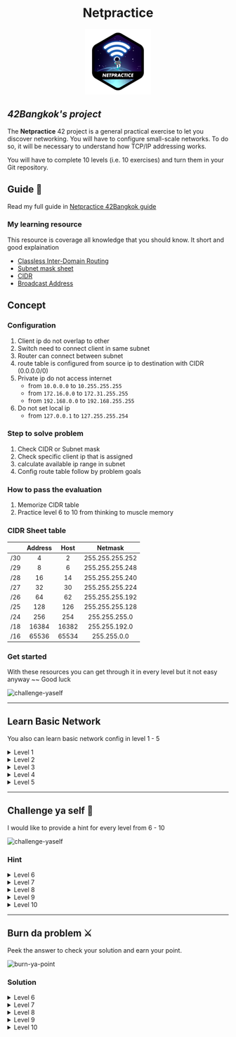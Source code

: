 <div align=center >
    <h1>Netpractice</h1>
    <img src="https://raw.githubusercontent.com/viruskizz/viruskizz-myutils/main/badge04-netpractice.png" alt="minishell badge" />
</div>

## _42Bangkok's project_

The **Netpractice** 42 project is a general practical exercise to let you discover networking. You will have to configure small-scale networks. To do so, it will be necessary to understand how TCP/IP addressing works.

You will have to complete 10 levels (i.e. 10 exercises) and turn them in your Git
repository.


## Guide :bookmark_tabs:

Read my full guide in [Netpractice 42Bangkok guide]

### My learning resource
This resource is coverage all knowledge that you should know. It short and good explaination

- [Classless Inter-Domain Routing]
- [Subnet mask sheet]
- [CIDR]
- [Broadcast Address]

## Concept

### Configuration
1. Client ip do not overlap to other
2. Switch need to connect client in same subnet
3. Router can connect between subnet
4. route table is configured from source ip to destination with CIDR (0.0.0.0/0)
5. Private ip do not access internet
    - from `10.0.0.0` to `10.255.255.255`
    - from `172.16.0.0` to `172.31.255.255`
    - from `192.168.0.0` to `192.168.255.255`
6. Do not set local ip
    - from `127.0.0.1` to `127.255.255.254`

### Step to solve problem
1. Check CIDR or Subnet mask
2. Check specific client ip that is assigned
3. calculate available ip range in subnet
4. Config route table follow by problem goals

### How to pass the evaluation

1. Memorize CIDR table
2. Practice level 6 to 10 from thinking to muscle memory

### CIDR Sheet table

|     | Address |  Host |     Netmask     |
|-----|:-------:|:-----:|:---------------:|
| /30 |    4    |    2  | 255.255.255.252 |
| /29 |    8    |    6  | 255.255.255.248 |
| /28 |   16    |   14  | 255.255.255.240 |
| /27 |   32    |   30  | 255.255.255.224 |
| /26 |   64    |   62  | 255.255.255.192 |
| /25 |  128    |  126  | 255.255.255.128 |
| /24 |  256    |  254  | 255.255.255.0   |
| /18 |  16384  | 16382 | 255.255.192.0   |
| /16 |  65536  | 65534 | 255.255.0.0     |

### Get started

With these resources you can get through it in every level but it not easy anyway
~~ Good luck

<div style="width: 50%; min-width: 480px">
    <img src="https://raw.githubusercontent.com/viruskizz/42bangkok-netpractice/main/assets/woff-cloud-fight.gif" alt="challenge-yaself">
</div>

---

## Learn Basic Network

You also can learn basic network config in level 1 - 5

<details>
<summary>Level 1</summary>

Every client need to be set as different ip address.

<img src="https://raw.githubusercontent.com/viruskizz/42bangkok-netpractice/main/assets/level1solve.png" alt="solve-level-7">
</details>

<details>
<summary>Level 2</summary>
Border ip is cannot be used because it is reserved for network transmission.

<img src="https://raw.githubusercontent.com/viruskizz/42bangkok-netpractice/main/assets/level2solve.png" alt="solve-level-2">
</details>

<details>
<summary>Level 3</summary>
Border ip is cannot be used because it is reserved for network transmission.

<img src="https://raw.githubusercontent.com/viruskizz/42bangkok-netpractice/main/assets/level3solve.png" alt="solve-level-3">
</details>

<details>
<summary>Level 4</summary>
Border ip is cannot be used because it is reserved for network transmission.

<img src="https://raw.githubusercontent.com/viruskizz/42bangkok-netpractice/main/assets/level4solve.png" alt="solve-level-4">
</details>

<details>
<summary>Level 5</summary>
Border ip is cannot be used because it is reserved for network transmission.

<img src="https://raw.githubusercontent.com/viruskizz/42bangkok-netpractice/main/assets/level5solve.png" alt="solve-level-5">
</details>

---

## Challenge ya self :game_die:

I would like to provide a hint for every level from 6 - 10

<div style="width: 50%; min-width: 480px">
    <img src="https://raw.githubusercontent.com/viruskizz/42bangkok-netpractice/main/assets/woff-sephiroth-burn.gif" alt="challenge-yaself">
</div>

### Hint 

<dl>
<details>
<summary>Level 6</summary>
<img src="https://raw.githubusercontent.com/viruskizz/42bangkok-netpractice/main/assets/level6hint.png" alt="hint-level-6">
</details>

<details>
<summary>Level 7</summary>
<img src="https://raw.githubusercontent.com/viruskizz/42bangkok-netpractice/main/assets/level7hint.png" alt="hint-level-7">
</details>

<details>
<summary>Level 8</summary>
<img src="https://raw.githubusercontent.com/viruskizz/42bangkok-netpractice/main/assets/level8hint.png" alt="hint-level-8">
</details>

<details>
<summary>Level 9</summary>
<img src="https://raw.githubusercontent.com/viruskizz/42bangkok-netpractice/main/assets/level9hint.png" alt="hint-level-9">
</details>

<details>
<summary>Level 10</summary>
<img src="https://raw.githubusercontent.com/viruskizz/42bangkok-netpractice/main/assets/level10hint.png" alt="hint-level-10">
</details>
</dl>

---

## Burn da problem :crossed_swords:

Peek the answer to check your solution and earn your point.

<div style="width: 50%; min-width: 480px">
    <img src="https://raw.githubusercontent.com/viruskizz/42bangkok-netpractice/main/assets/woff-tifa-burn.gif" alt="burn-ya-point">
</div>

### Solution

<details>
<summary>Level 6</summary>
<img src="https://raw.githubusercontent.com/viruskizz/42bangkok-netpractice/main/assets/level6solve.png" alt="solve-level-6">
</details>

<details>
<summary>Level 7</summary>
<img src="https://raw.githubusercontent.com/viruskizz/42bangkok-netpractice/main/assets/level7solve.png" alt="solve-level-7">
</details>

<details>
<summary>Level 8</summary>
<img src="https://raw.githubusercontent.com/viruskizz/42bangkok-netpractice/main/assets/level8solve.png" alt="solve-level-8">
</details>

<details>
<summary>Level 9</summary>
<img src="https://raw.githubusercontent.com/viruskizz/42bangkok-netpractice/main/assets/level9solve.png" alt="solve-level-9">
</details>

<details>
<summary>Level 10</summary>
<img src="https://raw.githubusercontent.com/viruskizz/42bangkok-netpractice/main/assets/level10solve.png" alt="solve-level-10">
</details>

<!-- Link -->
[Netpractice 42Bangkok guide]: https://docs.google.com/presentation/d/e/2PACX-1vSHNDVR-drtwoUsNS-kfkYPyMKcTXB4X2i4kHyJlbCmz9thSo0-7GWev9-wIfE3HKHIS_bv5XJn2GCP/pub?start=false&loop=false&delayms=3000
[Classless Inter-Domain Routing]: https://en.wikipedia.org/wiki/Classless_Inter-Domain_Routing
[Subnet mask sheet]: https://dnsmadeeasy.com/support/subnet
[CIDR]: https://cidr.xyz/
[Broadcast Address]: https://en.wikipedia.org/wiki/Broadcast_address